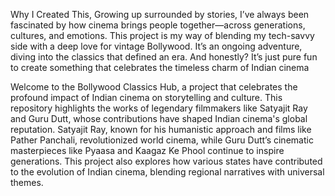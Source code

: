 Why I Created This,
Growing up surrounded by stories, 
I’ve always been fascinated by
how cinema brings people together—across
generations, cultures, and emotions. This
project is my way of blending my tech-savvy 
side with a deep love for vintage Bollywood.
It’s an ongoing adventure, diving into the 
classics that defined an era. And honestly? 
It’s just pure fun to create something
that celebrates the timeless charm of
Indian cinema



Welcome to the Bollywood Classics Hub, a project that celebrates the profound impact of Indian cinema on storytelling and culture. This repository highlights the works of legendary filmmakers like Satyajit Ray and Guru Dutt, whose contributions have shaped Indian cinema's global reputation. Satyajit Ray, known for his humanistic approach and films like Pather Panchali, revolutionized world cinema, while Guru Dutt’s cinematic masterpieces like Pyaasa and Kaagaz Ke Phool continue to inspire generations. This project also explores how various states have contributed to the evolution of Indian cinema, blending regional
narratives with universal themes.








